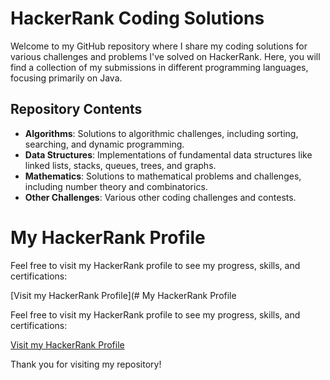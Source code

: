 # HackerRank Coding Solutions

Welcome to my GitHub repository where I share my coding solutions for various challenges and problems I've solved on HackerRank. Here, you will find a collection of my submissions in different programming languages, focusing primarily on Java.

## Repository Contents

- **Algorithms**: Solutions to algorithmic challenges, including sorting, searching, and dynamic programming.
- **Data Structures**: Implementations of fundamental data structures like linked lists, stacks, queues, trees, and graphs.
- **Mathematics**: Solutions to mathematical problems and challenges, including number theory and combinatorics.
- **Other Challenges**: Various other coding challenges and contests.


# My HackerRank Profile

Feel free to visit my HackerRank profile to see my progress, skills, and certifications:

[Visit my HackerRank Profile](# My HackerRank Profile

Feel free to visit my HackerRank profile to see my progress, skills, and certifications:

[Visit my HackerRank Profile](https://www.hackerrank.com/suvammohapatra93)


Thank you for visiting my repository!
